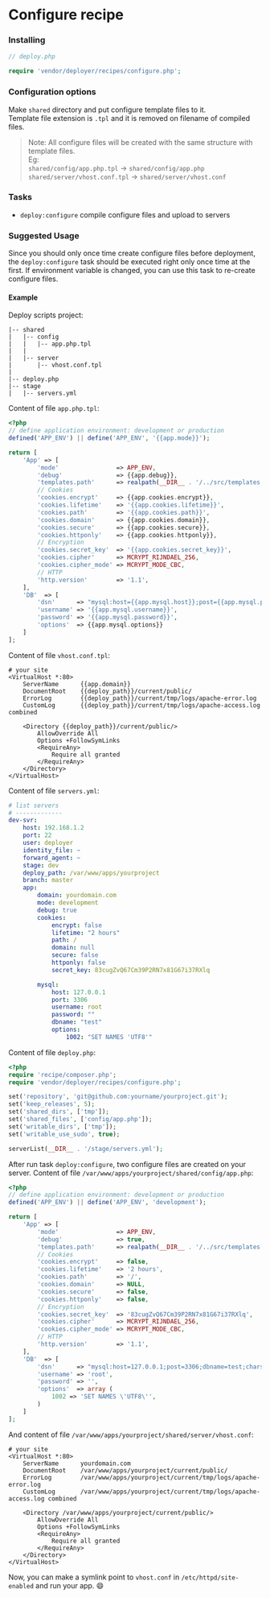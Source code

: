 # Configure recipe

### Installing

```php
// deploy.php

require 'vendor/deployer/recipes/configure.php';
```

### Configuration options

Make `shared` directory and put configure template files to it.   
Template file extension is `.tpl` and it is removed on filename of compiled files.   
> Note: All configure files will be created with the same structure with template files.   
> Eg:   
> `shared/config/app.php.tpl` -> `shared/config/app.php`   
> `shared/server/vhost.conf.tpl` -> `shared/server/vhost.conf`   

### Tasks

- `deploy:configure` compile configure files and upload to servers

### Suggested Usage

Since you should only once time create configure files before deployment,
the `deploy:configure` task should be executed right only once time at the first.
If environment variable is changed, you can use this task to re-create configure files.

#### Example

Deploy scripts project:

```
|-- shared
|   |-- config
|   |   |-- app.php.tpl
|   |
|   |-- server
|       |-- vhost.conf.tpl
|
|-- deploy.php
|-- stage
|   |-- servers.yml
```
Content of file `app.php.tpl`:

```php
<?php
// define application environment: development or production
defined('APP_ENV') || define('APP_ENV', '{{app.mode}}');

return [
    'App' => [
        'mode'                => APP_ENV,
        'debug'               => {{app.debug}},
        'templates.path'      => realpath(__DIR__ . '/../src/templates'),
        // Cookies
        'cookies.encrypt'     => {{app.cookies.encrypt}},
        'cookies.lifetime'    => '{{app.cookies.lifetime}}',
        'cookies.path'        => '{{app.cookies.path}}',
        'cookies.domain'      => {{app.cookies.domain}},
        'cookies.secure'      => {{app.cookies.secure}},
        'cookies.httponly'    => {{app.cookies.httponly}},
        // Encryption
        'cookies.secret_key'  => '{{app.cookies.secret_key}}',
        'cookies.cipher'      => MCRYPT_RIJNDAEL_256,
        'cookies.cipher_mode' => MCRYPT_MODE_CBC,
        // HTTP
        'http.version'        => '1.1',
    ],
    'DB'  => [
        'dsn'      => "mysql:host={{app.mysql.host}};post={{app.mysql.port}};dbname={{app.mysql.dbname}};charset=utf8",
        'username' => '{{app.mysql.username}}',
        'password' => '{{app.mysql.password}}',
        'options'  => {{app.mysql.options}}
    ]
];
```
Content of file `vhost.conf.tpl`:

```
# your site
<VirtualHost *:80>
    ServerName      {{app.domain}}
    DocumentRoot    {{deploy_path}}/current/public/
    ErrorLog        {{deploy_path}}/current/tmp/logs/apache-error.log
    CustomLog       {{deploy_path}}/current/tmp/logs/apache-access.log combined

    <Directory {{deploy_path}}/current/public/>
        AllowOverride All
        Options +FollowSymLinks
        <RequireAny>
            Require all granted
        </RequireAny>
    </Directory>
</VirtualHost>
```
Content of file `servers.yml`:
```yml
# list servers
# -------------
dev-svr:
    host: 192.168.1.2
    port: 22
    user: deployer
    identity_file: ~
    forward_agent: ~
    stage: dev
    deploy_path: /var/www/apps/yourproject
    branch: master
    app:
        domain: yourdomain.com
        mode: development
        debug: true
        cookies:
            encrypt: false
            lifetime: "2 hours"
            path: /
            domain: null
            secure: false
            httponly: false
            secret_key: 83cugZvQ67Cm39P2RN7x81G67i37RXlq

        mysql:
            host: 127.0.0.1
            port: 3306
            username: root
            password: ""
            dbname: "test"
            options:
                1002: "SET NAMES 'UTF8'"

```

Content of file `deploy.php`:
```php
<?php
require 'recipe/composer.php';
require 'vendor/deployer/recipes/configure.php';

set('repository', 'git@github.com:yourname/yourproject.git');
set('keep_releases', 5);
set('shared_dirs', ['tmp']);
set('shared_files', ['config/app.php']);
set('writable_dirs', ['tmp']);
set('writable_use_sudo', true);

serverList(__DIR__ . '/stage/servers.yml');

```
After run task `deploy:configure`, two configure files are created on your server.
Content of file `/var/www/apps/yourproject/shared/config/app.php`:

```php
<?php
// define application environment: development or production
defined('APP_ENV') || define('APP_ENV', 'development');

return [
    'App' => [
        'mode'                => APP_ENV,
        'debug'               => true,
        'templates.path'      => realpath(__DIR__ . '/../src/templates'),
        // Cookies
        'cookies.encrypt'     => false,
        'cookies.lifetime'    => '2 hours',
        'cookies.path'        => '/',
        'cookies.domain'      => NULL,
        'cookies.secure'      => false,
        'cookies.httponly'    => false,
        // Encryption
        'cookies.secret_key'  => '83cugZvQ67Cm39P2RN7x81G67i37RXlq',
        'cookies.cipher'      => MCRYPT_RIJNDAEL_256,
        'cookies.cipher_mode' => MCRYPT_MODE_CBC,
        // HTTP
        'http.version'        => '1.1',
    ],
    'DB'  => [
        'dsn'      => "mysql:host=127.0.0.1;post=3306;dbname=test;charset=utf8",
        'username' => 'root',
        'password' => '',
        'options'  => array (
            1002 => 'SET NAMES \'UTF8\'',
        )
    ]
];


```
And content of file `/var/www/apps/yourproject/shared/server/vhost.conf`:
```
# your site
<VirtualHost *:80>
    ServerName      yourdomain.com
    DocumentRoot    /var/www/apps/yourproject/current/public/
    ErrorLog        /var/www/apps/yourproject/current/tmp/logs/apache-error.log
    CustomLog       /var/www/apps/yourproject/current/tmp/logs/apache-access.log combined

    <Directory /var/www/apps/yourproject/current/public/>
        AllowOverride All
        Options +FollowSymLinks
        <RequireAny>
            Require all granted
        </RequireAny>
    </Directory>
</VirtualHost>
```
Now, you can make a symlink point to `vhost.conf` in `/etc/httpd/site-enabled` and run your app. :smile:
